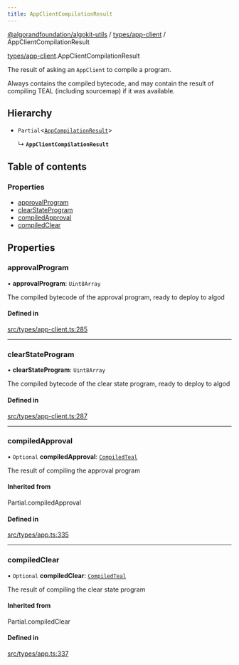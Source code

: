 ```yaml
---
title: AppClientCompilationResult
---
```

[@algorandfoundation/algokit-utils](/reference/algokit-utils-ts/api/readme/) / [types/app-client](/reference/algokit-utils-ts/api/modules/types_app_client/) / AppClientCompilationResult



[types/app-client](/reference/algokit-utils-ts/api/modules/types_app_client/).AppClientCompilationResult

The result of asking an `AppClient` to compile a program.

Always contains the compiled bytecode, and may contain the result of compiling TEAL (including sourcemap) if it was available.

## Hierarchy

- `Partial`\<[`AppCompilationResult`]()\>

  ↳ **`AppClientCompilationResult`**

## Table of contents

### Properties

- [approvalProgram](#approvalprogram)
- [clearStateProgram](#clearstateprogram)
- [compiledApproval](#compiledapproval)
- [compiledClear](#compiledclear)

## Properties

### approvalProgram

• **approvalProgram**: `Uint8Array`

The compiled bytecode of the approval program, ready to deploy to algod

#### Defined in

[src/types/app-client.ts:285](https://github.com/algorandfoundation/algokit-utils-ts/blob/main/src/types/app-client.ts#L285)

___

### clearStateProgram

• **clearStateProgram**: `Uint8Array`

The compiled bytecode of the clear state program, ready to deploy to algod

#### Defined in

[src/types/app-client.ts:287](https://github.com/algorandfoundation/algokit-utils-ts/blob/main/src/types/app-client.ts#L287)

___

### compiledApproval

• `Optional` **compiledApproval**: [`CompiledTeal`]()

The result of compiling the approval program

#### Inherited from

Partial.compiledApproval

#### Defined in

[src/types/app.ts:335](https://github.com/algorandfoundation/algokit-utils-ts/blob/main/src/types/app.ts#L335)

___

### compiledClear

• `Optional` **compiledClear**: [`CompiledTeal`]()

The result of compiling the clear state program

#### Inherited from

Partial.compiledClear

#### Defined in

[src/types/app.ts:337](https://github.com/algorandfoundation/algokit-utils-ts/blob/main/src/types/app.ts#L337)